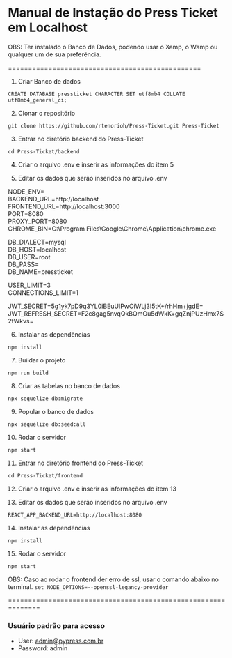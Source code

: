 # Manual de Instação do Press Ticket em Localhost

OBS: Ter instalado o Banco de Dados, podendo usar o Xamp, o Wamp ou qualquer um de sua preferência.

================================================

1. Criar Banco de dados

```CREATE DATABASE pressticket CHARACTER SET utf8mb4 COLLATE utf8mb4_general_ci;```

2. Clonar o repositório

```git clone https://github.com/rtenorioh/Press-Ticket.git Press-Ticket```

3. Entrar no diretório backend do Press-Ticket

```cd Press-Ticket/backend```

4. Criar o arquivo .env e inserir as informações do item 5

5. Editar os dados que serão inseridos no arquivo .env

NODE_ENV=  
BACKEND_URL=http://localhost  
FRONTEND_URL=http://localhost:3000  
PORT=8080  
PROXY_PORT=8080  
CHROME_BIN=C:\Program Files\Google\Chrome\Application\chrome.exe  

DB_DIALECT=mysql  
DB_HOST=localhost  
DB_USER=root  
DB_PASS=  
DB_NAME=pressticket 

USER_LIMIT=3  
CONNECTIONS_LIMIT=1

JWT_SECRET=5g1yk7pD9q3YL0iBEuUlPwOiWLj3I5tK+/rhHm+jgdE=  
JWT_REFRESH_SECRET=F2c8gag5nvqQkBOmOu5dWkK+gqZnjPUzHmx7S2tWkvs=

6. Instalar as dependências

```npm install```

7. Buildar o projeto

```npm run build```

8. Criar as tabelas no banco de dados

```npx sequelize db:migrate```

9. Popular o banco de dados

```npx sequelize db:seed:all```

10. Rodar o servidor

```npm start```

11. Entrar no diretório frontend do Press-Ticket

```cd Press-Ticket/frontend``` 

12. Criar o arquivo .env e inserir as informações do item 13

13. Editar os dados que serão inseridos no arquivo .env

```REACT_APP_BACKEND_URL=http://localhost:8080```  

14. Instalar as dependências

```npm install```

15. Rodar o servidor

```npm start```

OBS: Caso ao rodar o frontend der erro de ssl, usar o comando abaixo no terminal.
```set NODE_OPTIONS=--openssl-legancy-provider```

==============================================================

### Usuário padrão para acesso

* User: admin@pypress.com.br  
* Password: admin